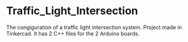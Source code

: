 ﻿# Traffic_Light_Intersection

The congiguration of a traffic light intersection system. Project made in Tinkercad.
It has 2 C++ files for the 2 Arduino boards.
